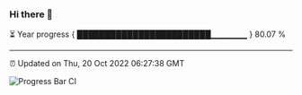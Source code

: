 ### Hi there 👋

⏳ Year progress { ████████████████████████▁▁▁▁▁▁ } 80.07 %

---

⏰ Updated on Thu, 20 Oct 2022 06:27:38 GMT

![Progress Bar CI](https://github.com/liununu/liununu/workflows/Progress%20Bar%20CI/badge.svg)
